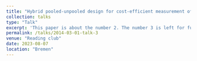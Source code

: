 ```yaml
---
title: "Hybrid pooled-unpooled design for cost-efficient measurement of biomarkers"
collection: talks
type: "Talk"
excerpt: 'This paper is about the number 2. The number 3 is left for future work.'
permalink: /talks/2014-03-01-talk-3
venue: "Reading club"
date: 2023-08-07
location: "Bremen"
---
```


